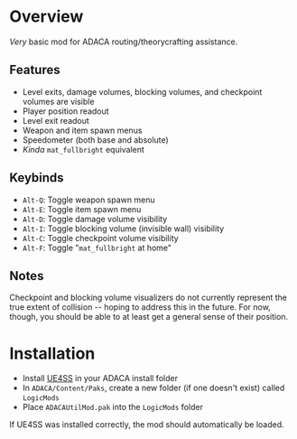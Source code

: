 # Overview

_Very_ basic mod for ADACA routing/theorycrafting assistance.

## Features

- Level exits, damage volumes, blocking volumes, and checkpoint volumes are visible
- Player position readout
- Level exit readout
- Weapon and item spawn menus
- Speedometer (both base and absolute)
- _Kinda_ `mat_fullbright` equivalent 

## Keybinds

- `Alt-Q`: Toggle weapon spawn menu 
- `Alt-E`: Toggle item spawn menu 
- `Alt-D`: Toggle damage volume visibility
- `Alt-I`: Toggle blocking volume (invisible wall) visibility
- `Alt-C`: Toggle checkpoint volume visibility
- `Alt-F`: Toggle "`mat_fullbright` at home" 

## Notes

Checkpoint and blocking volume visualizers do not currently represent the
true extent of collision -- hoping to address this in the future. For now,
though, you should be able to at least get a general sense of their position.

# Installation

- Install [UE4SS](https://github.com/UE4SS-RE/RE-UE4SS/releases) in your ADACA install folder
- In `ADACA/Content/Paks`, create a new folder (if one doesn't exist) called `LogicMods`
- Place `ADACAUtilMod.pak` into the `LogicMods` folder

If UE4SS was installed correctly, the mod should automatically be loaded.
